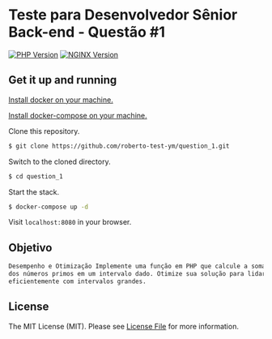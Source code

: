 # Teste para Desenvolvedor Sênior Back-end - Questão #1

[![PHP Version][ico-php-version]](https://hub.docker.com/_/php)
[![NGINX Version][ico-nginx-version]](https://hub.docker.com/_/nginx)


## Get it up and running

[Install docker on your machine.][install-docker]

[Install docker-compose on your machine.][install-docker-compose]

Clone this repository.

``` bash
$ git clone https://github.com/roberto-test-ym/question_1.git
```

Switch to the cloned directory.

``` bash
$ cd question_1
```

Start the stack.

``` bash
$ docker-compose up -d 
```


Visit `localhost:8080` in your browser.

## Objetivo

``` bash
Desempenho e Otimização Implemente uma função em PHP que calcule a soma
dos números primos em um intervalo dado. Otimize sua solução para lidar
eficientemente com intervalos grandes.
```

## License

The MIT License (MIT). Please see [License File](LICENSE.md) for more information.

[ico-license]: https://img.shields.io/badge/license-MIT-brightgreen.svg?style=flat-square
[ico-php-version]: https://img.shields.io/badge/PHP-7.4--fpm-blue?style=flat-square
[ico-nginx-version]: https://img.shields.io/badge/NGINX-1.17-green?style=flat-square
[install-docker]: https://docs.docker.com/engine/installation
[install-docker-compose]: https://docs.docker.com/compose/install
